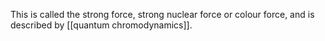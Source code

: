 This is called the strong force, strong nuclear force or colour force, and is described by [[quantum chromodynamics]].